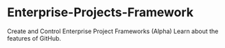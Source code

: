 # Enterprise-Projects-Framework
Create and Control Enterprise Project Frameworks (Alpha)
Learn about the features of GitHub.
